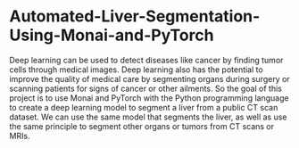 # Automated-Liver-Segmentation-Using-Monai-and-PyTorch
Deep learning can be used to detect diseases like cancer by finding tumor cells through medical images. Deep learning also has the potential to improve the quality of medical care by segmenting organs during surgery or scanning patients for signs of cancer or other ailments.  So the goal of this project is to use Monai and PyTorch with the Python programming language to create a deep learning model to segment a liver from a public CT scan dataset. We can use the same model that segments the liver, as well as use the same principle to segment other organs or tumors from CT scans or MRIs.
